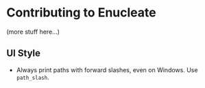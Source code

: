 # Contributing to Enucleate

(more stuff here...)

## UI Style

 * Always print paths with forward slashes, even on Windows. Use `path_slash`.
